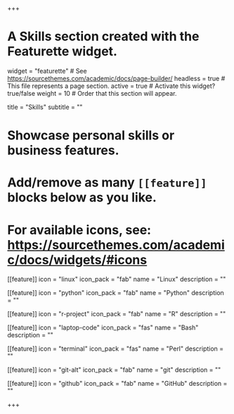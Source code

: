 +++
# A Skills section created with the Featurette widget.
widget = "featurette"  # See https://sourcethemes.com/academic/docs/page-builder/
headless = true  # This file represents a page section.
active = true  # Activate this widget? true/false
weight = 10  # Order that this section will appear.

title = "Skills"
subtitle = ""

# Showcase personal skills or business features.
# 
# Add/remove as many `[[feature]]` blocks below as you like.
# 
# For available icons, see: https://sourcethemes.com/academic/docs/widgets/#icons

[[feature]]
  icon = "linux"
  icon_pack = "fab"
  name = "Linux"
  description = ""
  
[[feature]]
  icon = "python"
  icon_pack = "fab"
  name = "Python"
  description = ""

[[feature]]
  icon = "r-project"
  icon_pack = "fab"
  name = "R"
  description = ""

[[feature]]
  icon = "laptop-code"
  icon_pack = "fas"
  name = "Bash"
  description = "" 

[[feature]]
  icon = "terminal"
  icon_pack = "fas"
  name = "Perl"
  description = ""

[[feature]]
  icon = "git-alt"
  icon_pack = "fab"
  name = "git"
  description = ""

[[feature]]
  icon = "github"
  icon_pack = "fab"
  name = "GitHub"
  description = ""
  

+++



